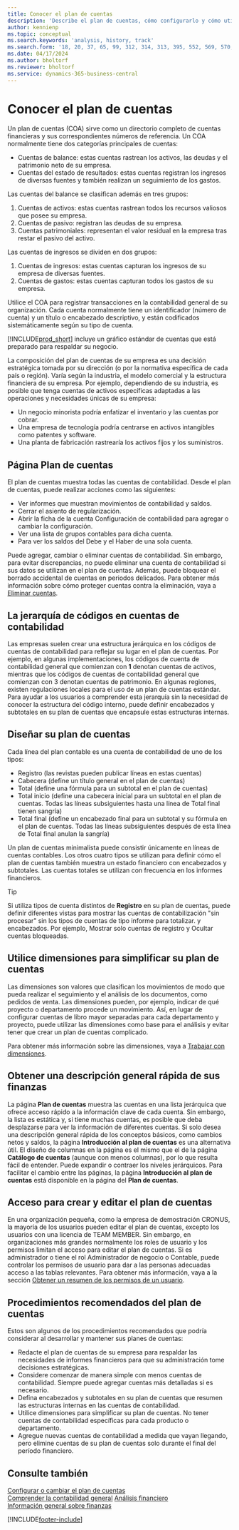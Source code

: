 ```yaml
---
title: Conocer el plan de cuentas
description: 'Describe el plan de cuentas, cómo configurarlo y cómo utilizarlo.'
author: kennienp
ms.topic: conceptual
ms.search.keywords: 'analysis, history, track'
ms.search.form: '18, 20, 37, 65, 99, 312, 314, 313, 395, 552, 569, 570, 634, 790, 791, 1158'
ms.date: 04/17/2024
ms.author: bholtorf
ms.reviewer: bholtorf
ms.service: dynamics-365-business-central
---
```


# <a name="understanding-the-chart-of-accounts"></a>Conocer el plan de cuentas

Un plan de cuentas (COA) sirve como un directorio completo de cuentas financieras y sus correspondientes números de referencia. Un COA normalmente tiene dos categorías principales de cuentas:

- Cuentas de balance: estas cuentas rastrean los activos, las deudas y el patrimonio neto de su empresa.
- Cuentas del estado de resultados: estas cuentas registran los ingresos de diversas fuentes y también realizan un seguimiento de los gastos.

Las cuentas del balance se clasifican además en tres grupos:

1. Cuentas de activos: estas cuentas rastrean todos los recursos valiosos que posee su empresa.
1. Cuentas de pasivo: registran las deudas de su empresa.
1. Cuentas patrimoniales: representan el valor residual en la empresa tras restar el pasivo del activo.

Las cuentas de ingresos se dividen en dos grupos:

1. Cuentas de ingresos: estas cuentas capturan los ingresos de su empresa de diversas fuentes.
1. Cuentas de gastos: estas cuentas capturan todos los gastos de su empresa.

Utilice el COA para registrar transacciones en la contabilidad general de su organización. Cada cuenta normalmente tiene un identificador (número de cuenta) y un título o encabezado descriptivo, y están codificados sistemáticamente según su tipo de cuenta.

[!INCLUDE[prod_short](includes/prod_short.md)] incluye un gráfico estándar de cuentas que está preparado para respaldar su negocio.

La composición del plan de cuentas de su empresa es una decisión estratégica tomada por su dirección (o por la normativa específica de cada país o región). Varía según la industria, el modelo comercial y la estructura financiera de su empresa. Por ejemplo, dependiendo de su industria, es posible que tenga cuentas de activos específicas adaptadas a las operaciones y necesidades únicas de su empresa:

* Un negocio minorista podría enfatizar el inventario y las cuentas por cobrar.
* Una empresa de tecnología podría centrarse en activos intangibles como patentes y software.
* Una planta de fabricación rastrearía los activos fijos y los suministros.

## <a name="the-chart-of-accounts-page"></a>Página Plan de cuentas

El plan de cuentas muestra todas las cuentas de contabilidad. Desde el plan de cuentas, puede realizar acciones como las siguientes:  

* Ver informes que muestran movimientos de contabilidad y saldos.  
* Cerrar el asiento de regularización.  
* Abrir la ficha de la cuenta Configuración de contabilidad para agregar o cambiar la configuración.  
* Ver una lista de grupos contables para dicha cuenta.
* Para ver los saldos del Debe y el Haber de una sola cuenta.

Puede agregar, cambiar o eliminar cuentas de contabilidad. Sin embargo, para evitar discrepancias, no puede eliminar una cuenta de contabilidad si sus datos se utilizan en el plan de cuentas. Además, puede bloquear el borrado accidental de cuentas en periodos delicados. Para obtener más información sobre cómo proteger cuentas contra la eliminación, vaya a [Eliminar cuentas](finance-setup-chart-accounts.md#delete-accounts).  

## <a name="the-code-hierarchy-in-gl-accounts"></a>La jerarquía de códigos en cuentas de contabilidad

Las empresas suelen crear una estructura jerárquica en los códigos de cuentas de contabilidad para reflejar su lugar en el plan de cuentas. Por ejemplo, en algunas implementaciones, los códigos de cuenta de contabilidad general que comienzan con **1** denotan cuentas de activos, mientras que los códigos de cuentas de contabilidad general que comienzan con 3 denotan cuentas de patrimonio. En algunas regiones, existen regulaciones locales para el uso de un plan de cuentas estándar. Para ayudar a los usuarios a comprender esta jerarquía sin la necesidad de conocer la estructura del código interno, puede definir encabezados y subtotales en su plan de cuentas que encapsule estas estructuras internas.

## <a name="designing-your-chart-of-accounts"></a>Diseñar su plan de cuentas

Cada línea del plan contable es una cuenta de contabilidad de uno de los tipos:

* Registro (las revistas pueden publicar líneas en estas cuentas)
* Cabecera (define un título general en el plan de cuentas)
* Total (define una fórmula para un subtotal en el plan de cuentas)
* Total inicio (define una cabecera inicial para un subtotal en el plan de cuentas. Todas las líneas subsiguientes hasta una línea de Total final tienen sangría)
* Total final (define un encabezado final para un subtotal y su fórmula en el plan de cuentas. Todas las líneas subsiguientes después de esta línea de Total final anulan la sangría)

Un plan de cuentas minimalista puede consistir únicamente en líneas de cuentas contables. Los otros cuatro tipos se utilizan para definir cómo el plan de cuentas también muestra un estado financiero con encabezados y subtotales. Las cuentas totales se utilizan con frecuencia en los informes financieros.

> [!TIP]
> Si utiliza tipos de cuenta distintos de **Registro** en su plan de cuentas, puede definir diferentes vistas para mostrar las cuentas de contabilización "sin procesar" sin los tipos de cuentas de tipo informe para totalizar. y encabezados. Por ejemplo, Mostrar solo cuentas de registro y Ocultar cuentas bloqueadas.

## <a name="use-dimensions-to-simplify-your-chart-of-accounts"></a>Utilice dimensiones para simplificar su plan de cuentas

Las dimensiones son valores que clasifican los movimientos de modo que pueda realizar el seguimiento y el análisis de los documentos, como pedidos de venta. Las dimensiones pueden, por ejemplo, indicar de qué proyecto o departamento procede un movimiento. Así, en lugar de configurar cuentas de libro mayor separadas para cada departamento y proyecto, puede utilizar las dimensiones como base para el análisis y evitar tener que crear un plan de cuentas complicado.

Para obtener más información sobre las dimensiones, vaya a [Trabajar con dimensiones](finance-dimensions.md).

## <a name="get-a-quick-overview-of-your-finances"></a>Obtener una descripción general rápida de sus finanzas

La página **Plan de cuentas** muestra las cuentas en una lista jerárquica que ofrece acceso rápido a la información clave de cada cuenta. Sin embargo, la lista es estática y, si tiene muchas cuentas, es posible que deba desplazarse para ver la información de diferentes cuentas. Si solo desea una descripción general rápida de los conceptos básicos, como cambios netos y saldos, la página **Introducción al plan de cuentas** es una alternativa útil. El diseño de columnas en la página es el mismo que el de la página **Catálogo de cuentas** (aunque con menos columnas), por lo que resulta fácil de entender. Puede expandir o contraer los niveles jerárquicos. Para facilitar el cambio entre las páginas, la página **Introducción al plan de cuentas** está disponible en la página del **Plan de cuentas**.

## <a name="access-to-create-and-edit-the-chart-of-accounts"></a>Acceso para crear y editar el plan de cuentas

En una organización pequeña, como la empresa de demostración CRONUS, la mayoría de los usuarios pueden editar el plan de cuentas, excepto los usuarios con una licencia de TEAM MEMBER. Sin embargo, en organizaciones más grandes normalmente los roles de usuario y los permisos limitan el acceso para editar el plan de cuentas. Si es administrador o tiene el rol Administrador de negocio o Contable, puede controlar los permisos de usuario para dar a las personas adecuadas acceso a las tablas relevantes. Para obtener más información, vaya a la sección [Obtener un resumen de los permisos de un usuario](ui-define-granular-permissions.md#get-an-overview-of-a-users-permissions).  


<!-- ## Standard chart of accounts in different regions
Uncomment when we have more examples added to our localization documentation

Some regions have defined standards for the chart of accounts structure you should use in your company. 

Here are some examples of such standards that have been implemented in localized versions of [!INCLUDE[prod_short](includes/prod_short.md)]:

* [Standard chart of accounts in Denmark](localfunctionality/denmark/how-to-set-up-standard-coa.md)
-->

## <a name="chart-of-accounts-best-practices"></a>Procedimientos recomendados del plan de cuentas

Estos son algunos de los procedimientos recomendados que podría considerar al desarrollar y mantener sus planes de cuentas:

* Redacte el plan de cuentas de su empresa para respaldar las necesidades de informes financieros para que su administración tome decisiones estratégicas.
* Considere comenzar de manera simple con menos cuentas de contabilidad. Siempre puede agregar cuentas más detalladas si es necesario.
* Defina encabezados y subtotales en su plan de cuentas que resumen las estructuras internas en las cuentas de contabilidad.
* Utilice dimensiones para simplificar su plan de cuentas. No tener cuentas de contabilidad específicas para cada producto o departamento.
* Agregue nuevas cuentas de contabilidad a medida que vayan llegando, pero elimine cuentas de su plan de cuentas solo durante el final del período financiero.

## <a name="see-also"></a>Consulte también

[Configurar o cambiar el plan de cuentas](finance-setup-chart-accounts.md)  
[Comprender la contabilidad general](finance-general-ledger.md)
[Análisis financiero](bi.md)  
[Información general sobre finanzas](finance.md)  

[!INCLUDE[footer-include](includes/footer-banner.md)]

